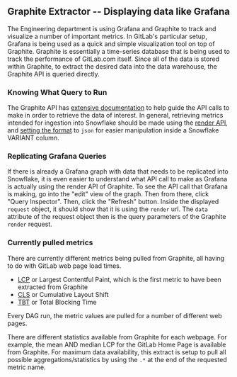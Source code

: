 ## Graphite Extractor -- Displaying data like Grafana

The Engineering department is using Grafana and Graphite to track and visualize a number of important metrics.  In GitLab's particular setup, Grafana is being used as a quick and simple visualization tool on top of Graphite.  Graphite is essentially a time-series database that is being used to track the performance of GitLab.com itself.  Since all of the data is stored within Graphite, to extract the desired data into the data warehouse, the Graphite API is queried directly.

### Knowing What Query to Run

The Graphite API has [extensive documentation](https://graphite-api.readthedocs.io/en/latest/) to help guide the API calls to make in order to retrieve the data of interest. In general, retrieving metrics intended for ingestion into Snowflake should be made using the [render API](https://graphite-api.readthedocs.io/en/latest/api.html#the-render-api-render), and [setting the format](https://graphite-api.readthedocs.io/en/latest/api.html#format) to `json` for easier manipulation inside a Snowflake VARIANT column.

### Replicating Grafana Queries
If there is already a Grafana graph with data that needs to be replicated into Snowflake, it is even easier to understand what API call to make as Grafana is actually using the render API of Graphite.  To see the API call that Grafana is making, go into the "edit" view of the graph.  Then from there, click "Query Inspector".  Then, click the "Refresh" button.  Inside the displayed `request` object, it should show that it is using the `render` url.  The `data` attribute of the request object then is the query parameters of the Graphite `render` request.

### Currently pulled metrics

There are currently different metrics being pulled from Graphite, all having to do with GitLab web page load times.

* [LCP](https://gitlab.com/gitlab-data/analytics/-/issues/6283) or Largest Contentful Paint, which is the first metric to have been extracted from Graphite
* [CLS](https://gitlab.com/gitlab-data/analytics/-/issues/8464) or Cumulative Layout Shift
* [TBT](https://gitlab.com/gitlab-data/analytics/-/issues/8464) or Total Blocking Time

Every DAG run, the metric values are pulled for a number of different web pages.  

There are different statistics available from Graphite for each webpage.  For example, the mean AND median LCP for the GitLab Home Page is available from Graphite.  For maximum data availability, this extract is setup to pull all possible aggregations/statistics by using the `.*` at the end of the requested metric name.
